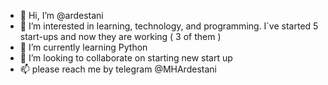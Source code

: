 - 👋 Hi, I’m @ardestani
- 👀 I’m interested in learning, technology, and programming. I`ve started 5 start-ups and now they are working ( 3 of them ) 
- 🌱 I’m currently learning Python
- 💞️ I’m looking to collaborate on starting new start up
- 📫 please reach me by telegram @MHArdestani

<!---
ardestani/ardestani is a ✨ special ✨ repository because its `README.md` (this file) appears on your GitHub profile.
You can click the Preview link to take a look at your changes.
--->
